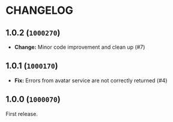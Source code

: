 CHANGELOG
==========================

## 1.0.2 (`1000270`)

- **Change:** Minor code improvement and clean up (#7)

## 1.0.1 (`1000170`)

- **Fix:** Errors from avatar service are not correctly returned (#4)

## 1.0.0 (`1000070`)

First release.